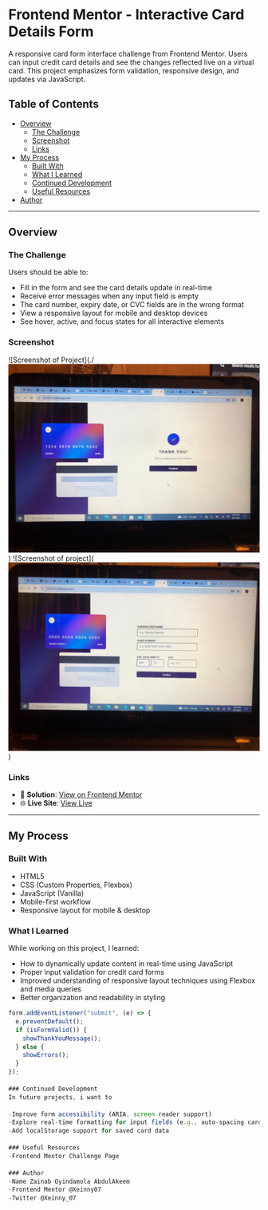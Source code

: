 # Frontend Mentor - Interactive Card Details Form

A responsive card form interface challenge from Frontend Mentor. Users can input credit card details and see the changes reflected live on a virtual card. This project emphasizes form validation, responsive design, and  updates via JavaScript.

## Table of Contents

- [Overview](#overview)
  - [The Challenge](#the-challenge)
  - [Screenshot](#screenshot)
  - [Links](#links)
- [My Process](#my-process)
  - [Built With](#built-with)
  - [What I Learned](#what-i-learned)
  - [Continued Development](#continued-development)
  - [Useful Resources](#useful-resources)
- [Author](#author)

---

## Overview

### The Challenge

Users should be able to:

- Fill in the form and see the card details update in real-time
- Receive error messages when any input field is empty
- The card number, expiry date, or CVC fields are in the wrong format
- View a responsive layout for mobile and desktop devices
- See hover, active, and focus states for all interactive elements

### Screenshot

![Screenshot of Project](./![alt text](image.png))
![Screenshot of project](![alt text](image-1.png))


### Links

- 🔗 **Solution**: [View on Frontend Mentor]()
- 🌐 **Live Site**: [View Live]()

---

## My Process

### Built With

- HTML5
- CSS (Custom Properties, Flexbox)
- JavaScript (Vanilla)
- Mobile-first workflow
- Responsive layout for mobile & desktop

### What I Learned

While working on this project, I learned:

- How to dynamically update content in real-time using JavaScript
- Proper input validation for credit card forms
- Improved understanding of responsive layout techniques using Flexbox and media queries
- Better organization and readability in styling

```js
form.addEventListener("submit", (e) => {
  e.preventDefault();
  if (isFormValid()) {
    showThankYouMessage();
  } else {
    showErrors();
  }
});

### Continued Development
In future projects, i want to

-Improve form accessibility (ARIA, screen reader support)
-Explore real-time formatting for input fields (e.g., auto-spacing card numbers)
-Add localStorage support for saved card data

### Useful Resources 
-Frontend Mentor Challenge Page

### Author
-Name Zainab Oyindamola AbdulAkeem
-Frontend Mentor @Xeinny07
-Twitter @Xeinny_07